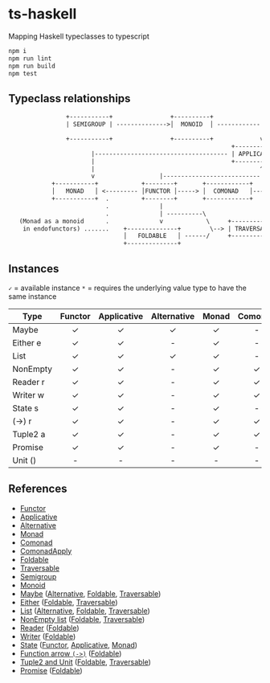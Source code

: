# ts-haskell
Mapping Haskell typeclasses to typescript

```bash
npm i
npm run lint
npm run build
npm test
```

## Typeclass relationships

```txt
                +-----------+                +----------+
                | SEMIGROUP | -------------->│  MONOID  │ ------------|  ............ (Applicative as a monoidal pattern)

                +-----------+                +----------+             v
                                                              +--------------+
                       |------------------------------------- | APPLICATIVE  │
                       |                                      +--------------+
                       |                                              ^
                       v                  |---------------------------|
            +-----------+            +--------+       +------------+      +---------------+
            │   MONAD   │ <--------- │FUNCTOR │-----> │  COMONAD   │----> │ COMONAD APPLY │
            +-----------+  .         +--------+       +------------+      +---------------+
                           .              |
                           .              | ----------\
   (Monad as a monoid      .              v            \     +-------------+
    in endofunctors) .......    +--------------+        \--> | TRAVERSABLE │
                                │   FOLDABLE   │ ------/     +-------------+
                                +--------------+
```

## Instances

`✓` = available instance
`*` = requires the underlying value type to have the same instance

| Type       | Functor | Applicative | Alternative | Monad | Comonad | ComonadApply | Foldable | Traversable | Semigroup | Monoid |
| ---------- | :-----: | :---------: | :---------: | :---: | :-----: | :----------: | :------: | :---------: | :-------: | :----: |
| Maybe      | ✓       | ✓           | ✓           | ✓     | -       | -            | ✓        | ✓           | ✓*        | ✓*     |
| Either e   | ✓       | ✓           | -           | ✓     | -       | -            | ✓        | ✓           | ✓*        | ✓*     |
| List       | ✓       | ✓           | ✓           | ✓     | -       | -            | ✓        | ✓           | ✓         | ✓      |
| NonEmpty   | ✓       | ✓           | -           | ✓     | ✓       | ✓            | ✓        | ✓           | ✓         | -      |
| Reader r   | ✓       | ✓           | -           | ✓     | ✓       | ✓            | ✓        | -           | ✓*        | ✓*     |
| Writer w   | ✓       | ✓           | -           | ✓     | ✓       | ✓            | ✓        | -           | ✓*        | ✓*     |
| State s    | ✓       | ✓           | -           | ✓     | -       | -            | -        | -           | -         | -      |
| (->) r     | ✓       | ✓           | -           | ✓     | ✓       | ✓            | ✓        | -           | ✓*        | ✓*     |
| Tuple2 a   | ✓       | ✓           | -           | ✓     | ✓       | ✓            | ✓        | ✓           | ✓*        | ✓*     |
| Promise    | ✓       | ✓           | -           | ✓     | -       | -            | ✓        | -           | ✓*        | ✓*     |
| Unit ()    | -       | -           | -           | -     | -       | -            | -        | -           | ✓         | ✓      |

## References

- [Functor](src/ghc/base/functor.ts)
- [Applicative](src/ghc/base/applicative.ts)
- [Alternative](src/control/alternative/alternative.ts)
- [Monad](src/ghc/base/monad/monad.ts)
- [Comonad](src/control/comonad.ts)
- [ComonadApply](src/control/comonad-apply.ts)
- [Foldable](src/data/foldable.ts)
- [Traversable](src/data/traversable.ts)
- [Semigroup](src/ghc/base/semigroup.ts)
- [Monoid](src/ghc/base/monoid.ts)
- [Maybe](src/ghc/base/maybe/maybe.ts) ([Alternative](src/ghc/base/maybe/alternative.ts), [Foldable](src/ghc/base/maybe/foldable.ts), [Traversable](src/ghc/base/maybe/traversable.ts))
- [Either](src/data/either/either.ts) ([Foldable](src/data/either/foldable.ts), [Traversable](src/data/either/traversable.ts))
- [List](src/ghc/base/list/list.ts) ([Alternative](src/ghc/base/list/alternative.ts), [Foldable](src/ghc/base/list/foldable.ts), [Traversable](src/ghc/base/list/traversable.ts))
- [NonEmpty list](src/ghc/base/non-empty/list.ts) ([Foldable](src/ghc/base/non-empty/foldable.ts), [Traversable](src/ghc/base/non-empty/traversable.ts))
- [Reader](src/control/reader/reader.ts) ([Foldable](src/control/reader/foldable.ts))
- [Writer](src/control/writer/writer.ts) ([Foldable](src/control/writer/foldable.ts))
- [State](src/control/state/state.ts) ([Functor](src/control/state/functor.ts), [Applicative](src/control/state/applicative.ts), [Monad](src/control/state/monad.ts))
- [Function arrow `(->)`](src/ghc/prim/function-arrow/index.ts) ([Foldable](src/control/reader/foldable.ts))
- [Tuple2 and Unit](src/ghc/base/tuple/tuple.ts) ([Foldable](src/ghc/base/tuple/foldable.ts), [Traversable](src/ghc/base/tuple/tuple2-traversable.ts))
- [Promise](src/extra/promise/promise.ts) ([Foldable](src/extra/promise/foldable.ts))

